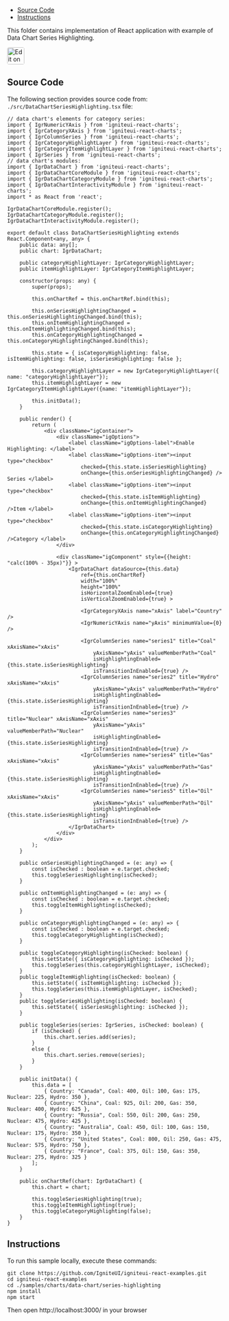 <!-- NOTE: do not change this file because it will be auto re-generated from template file: -->
<!-- https://github.com/IgniteUI/igniteui-react-examples/tree/master/templates/sample/ReadMe.md -->

<!-- ## Table of Contents -->
<!-- - [Sample Preview](#Sample-Preview) -->
- [Source Code](#Source-Code)
- [Instructions](#Instructions)

This folder contains implementation of React application with example of Data Chart Series Highlighting.
<!-- in the Data Chart component -->
<!-- [Data Chart](https://infragistics.com/Reactsite/components/data-chart.html) -->

<html lang="en" xmlns="http://www.w3.org/1999/xhtml">
    <body>
        <a target="_blank" href="https://codesandbox.io/s/github/IgniteUI/igniteui-react-examples/tree/master/samples/charts/data-chart/series-highlighting?fontsize=14&hidenavigation=1&theme=dark&view=preview&file=/src/DataChartSeriesHighlighting.tsx" rel="noopener noreferrer">
            <img height="40px" style="border-radius: 0.25rem" alt="Edit on CodeSandbox" src="https://static.infragistics.com/xplatform/images/sandbox/code.png"/>
        </a>
        <!-- <a target="_blank"
href="https://codesandbox.io/s/github/IgniteUI/igniteui-react-examples/tree/master/samples/maps/geo-map/binding-csv-points?fontsize=14&hidenavigation=1&theme=dark&view=preview">
            <img alt="Edit Sample" src="https://codesandbox.io/static/img/play-codesandbox.svg"/>
        </a> -->
        <!-- <a target="_blank" style="margin-left: 0.5rem"
href="https://codesandbox.io/embed/github/IgniteUI/igniteui-react-examples/tree/master/samples/charts/data-chart/series-highlighting?fontsize=14&hidenavigation=1&theme=dark&view=preview&file=/src/DataChartSeriesHighlighting.tsx">
            <img height="40px" style="border-radius: 5px" alt="View on CodeSandbox" src="https://static.infragistics.com/xplatform/images/sandbox/view.png"/>
        </a> -->
        <!-- <a target="_blank"
href="https://codesandbox.io/embed/github/IgniteUI/igniteui-react-examples/tree/master/samples/maps/geo-map/binding-csv-points?fontsize=14&hidenavigation=1&theme=dark&view=preview">
            <img alt="View on CodeSandbox" src="https://static.infragistics.com/xplatform/images/sandbox/view.png"/>
        </a>
https://codesandbox.io/embed/react-treemap-overview-rtb45
https://codesandbox.io/static/img/play-codesandbox.svg
https://codesandbox.io/embed/react-treemap-overview-rtb45?view=browser -->
    </body>
</html>

<!-- ## Sample Preview -->

<!-- <iframe
  src="https://codesandbox.io/embed/github/IgniteUI/igniteui-react-examples/tree/master/samples/charts/data-chart/series-highlighting?fontsize=14&hidenavigation=1&theme=dark&view=preview&file=/src/DataChartSeriesHighlighting.tsx"
  style="width:100%; height:400px; border:0; border-radius: 4px; overflow:hidden;"
  allow="accelerometer; ambient-light-sensor; camera; encrypted-media; geolocation; gyroscope; hid; microphone; midi; payment; usb; vr"
  sandbox="allow-forms allow-modals allow-popups allow-presentation allow-same-origin allow-scripts"
></iframe> -->

## Source Code

The following section provides source code from:
`./src/DataChartSeriesHighlighting.tsx` file:

```tsx
// data chart's elements for category series:
import { IgrNumericYAxis } from 'igniteui-react-charts';
import { IgrCategoryXAxis } from 'igniteui-react-charts';
import { IgrColumnSeries } from 'igniteui-react-charts';
import { IgrCategoryHighlightLayer } from 'igniteui-react-charts';
import { IgrCategoryItemHighlightLayer } from 'igniteui-react-charts';
import { IgrSeries } from 'igniteui-react-charts';
// data chart's modules:
import { IgrDataChart } from 'igniteui-react-charts';
import { IgrDataChartCoreModule } from 'igniteui-react-charts';
import { IgrDataChartCategoryModule } from 'igniteui-react-charts';
import { IgrDataChartInteractivityModule } from 'igniteui-react-charts';
import * as React from 'react';

IgrDataChartCoreModule.register();
IgrDataChartCategoryModule.register();
IgrDataChartInteractivityModule.register();

export default class DataChartSeriesHighlighting extends React.Component<any, any> {
    public data: any[];
    public chart: IgrDataChart;

    public categoryHighlightLayer: IgrCategoryHighlightLayer;
    public itemHighlightLayer: IgrCategoryItemHighlightLayer;

    constructor(props: any) {
        super(props);

        this.onChartRef = this.onChartRef.bind(this);

        this.onSeriesHighlightingChanged = this.onSeriesHighlightingChanged.bind(this);
        this.onItemHighlightingChanged = this.onItemHighlightingChanged.bind(this);
        this.onCategoryHighlightingChanged = this.onCategoryHighlightingChanged.bind(this);

        this.state = { isCategoryHighlighting: false, isItemHighlighting: false, isSeriesHighlighting: false };

        this.categoryHighlightLayer = new IgrCategoryHighlightLayer({ name: "categoryHighlightLayer"});
        this.itemHighlightLayer = new IgrCategoryItemHighlightLayer({name: "itemHighlightLayer"});

        this.initData();
    }

    public render() {
        return (
            <div className="igContainer">
                <div className="igOptions">
                    <label className="igOptions-label">Enable Highlighting: </label>
                    <label className="igOptions-item"><input type="checkbox"
                        checked={this.state.isSeriesHighlighting}
                        onChange={this.onSeriesHighlightingChanged} /> Series </label>
                    <label className="igOptions-item"><input type="checkbox"
                        checked={this.state.isItemHighlighting}
                        onChange={this.onItemHighlightingChanged} />Item </label>
                    <label className="igOptions-item"><input type="checkbox"
                        checked={this.state.isCategoryHighlighting}
                        onChange={this.onCategoryHighlightingChanged} />Category </label>
                </div>

                <div className="igComponent" style={{height: "calc(100% - 35px)"}} >
                    <IgrDataChart dataSource={this.data}
                        ref={this.onChartRef}
                        width="100%"
                        height="100%"
                        isHorizontalZoomEnabled={true}
                        isVerticalZoomEnabled={true} >

                        <IgrCategoryXAxis name="xAxis" label="Country" />
                        <IgrNumericYAxis name="yAxis" minimumValue={0} />

                        <IgrColumnSeries name="series1" title="Coal" xAxisName="xAxis"
                            yAxisName="yAxis" valueMemberPath="Coal"
                            isHighlightingEnabled={this.state.isSeriesHighlighting}
                            isTransitionInEnabled={true} />
                        <IgrColumnSeries name="series2" title="Hydro" xAxisName="xAxis"
                            yAxisName="yAxis" valueMemberPath="Hydro"
                            isHighlightingEnabled={this.state.isSeriesHighlighting}
                            isTransitionInEnabled={true} />
                        <IgrColumnSeries name="series3" title="Nuclear" xAxisName="xAxis"
                            yAxisName="yAxis" valueMemberPath="Nuclear"
                            isHighlightingEnabled={this.state.isSeriesHighlighting}
                            isTransitionInEnabled={true} />
                        <IgrColumnSeries name="series4" title="Gas" xAxisName="xAxis"
                            yAxisName="yAxis" valueMemberPath="Gas"
                            isHighlightingEnabled={this.state.isSeriesHighlighting}
                            isTransitionInEnabled={true} />
                        <IgrColumnSeries name="series5" title="Oil" xAxisName="xAxis"
                            yAxisName="yAxis" valueMemberPath="Oil"
                            isHighlightingEnabled={this.state.isSeriesHighlighting}
                            isTransitionInEnabled={true} />
                    </IgrDataChart>
                </div>
            </div>
        );
    }

    public onSeriesHighlightingChanged = (e: any) => {
        const isChecked : boolean = e.target.checked;
        this.toggleSeriesHighlighting(isChecked);
    }

    public onItemHighlightingChanged = (e: any) => {
        const isChecked : boolean = e.target.checked;
        this.toggleItemHighlighting(isChecked);
    }

    public onCategoryHighlightingChanged = (e: any) => {
        const isChecked : boolean = e.target.checked;
        this.toggleCategoryHighlighting(isChecked);
    }

    public toggleCategoryHighlighting(isChecked: boolean) {
        this.setState({ isCategoryHighlighting: isChecked });
        this.toggleSeries(this.categoryHighlightLayer, isChecked);
    }
    public toggleItemHighlighting(isChecked: boolean) {
        this.setState({ isItemHighlighting: isChecked });
        this.toggleSeries(this.itemHighlightLayer, isChecked);
    }
    public toggleSeriesHighlighting(isChecked: boolean) {
        this.setState({ isSeriesHighlighting: isChecked });
    }

    public toggleSeries(series: IgrSeries, isChecked: boolean) {
        if (isChecked) {
            this.chart.series.add(series);
        }
        else {
            this.chart.series.remove(series);
        }
    }

    public initData() {
        this.data = [
            { Country: "Canada", Coal: 400, Oil: 100, Gas: 175, Nuclear: 225, Hydro: 350 },
            { Country: "China", Coal: 925, Oil: 200, Gas: 350, Nuclear: 400, Hydro: 625 },
            { Country: "Russia", Coal: 550, Oil: 200, Gas: 250, Nuclear: 475, Hydro: 425 },
            { Country: "Australia", Coal: 450, Oil: 100, Gas: 150, Nuclear: 175, Hydro: 350 },
            { Country: "United States", Coal: 800, Oil: 250, Gas: 475, Nuclear: 575, Hydro: 750 },
            { Country: "France", Coal: 375, Oil: 150, Gas: 350, Nuclear: 275, Hydro: 325 }
        ];
    }

    public onChartRef(chart: IgrDataChart) {
        this.chart = chart;

        this.toggleSeriesHighlighting(true);
        this.toggleItemHighlighting(true);
        this.toggleCategoryHighlighting(false);
    }
}

```

## Instructions
To run this sample locally, execute these commands:

```
git clone https://github.com/IgniteUI/igniteui-react-examples.git
cd igniteui-react-examples
cd ./samples/charts/data-chart/series-highlighting
npm install
npm start

```

Then open http://localhost:3000/ in your browser

